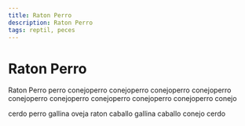 ```yaml
---
title: Raton Perro
description: Raton Perro
tags: reptil, peces
---
```


# Raton Perro

Raton Perro perro conejoperro conejoperro conejoperro conejoperro conejoperro conejoperro conejoperro conejoperro conejoperro conejo

cerdo perro gallina oveja raton caballo gallina caballo conejo cerdo